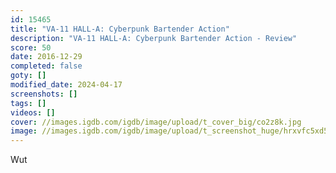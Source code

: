 ```yaml
---
id: 15465
title: "VA-11 HALL-A: Cyberpunk Bartender Action"
description: "VA-11 HALL-A: Cyberpunk Bartender Action - Review"
score: 50
date: 2016-12-29
completed: false
goty: []
modified_date: 2024-04-17
screenshots: []
tags: []
videos: []
cover: //images.igdb.com/igdb/image/upload/t_cover_big/co2z8k.jpg
image: //images.igdb.com/igdb/image/upload/t_screenshot_huge/hrxvfc5xd5l2d70ek2s9.jpg
---
```

Wut